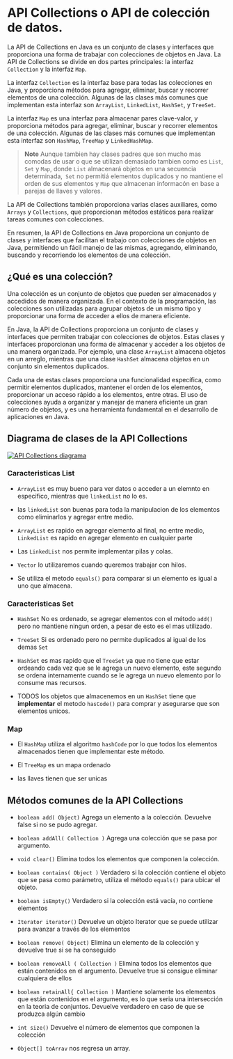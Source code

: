 #  API Collections o API de colección de datos.

La API de Collections en Java es un conjunto de clases y interfaces que proporciona una forma de trabajar con colecciones de objetos en Java. La API de Collections se divide en dos partes principales: la interfaz `Collection` y la interfaz `Map`.

La interfaz `Collection` es la interfaz base para todas las colecciones en Java, y proporciona métodos para agregar, eliminar, buscar y recorrer elementos de una colección. Algunas de las clases más comunes que implementan esta interfaz son `ArrayList`, `LinkedList`, `HashSet`, y `TreeSet`.

La interfaz `Map` es una interfaz para almacenar pares clave-valor, y proporciona métodos para agregar, eliminar, buscar y recorrer elementos de una colección. Algunas de las clases más comunes que implementan esta interfaz son `HashMap`, `TreeMap` y `LinkedHashMap`.


> **Note** Aunque tambien hay clases padres que son mucho mas comodas de usar o que se utilizan demasiado tambien como es `List`, `Set` y `Map`, donde `List` almacenará objetos en una secuencia determinada,` Set` no permitiá elementos duplicados y no mantiene el orden de sus elementos y `Map` que almacenan informacón en base a parejas de llaves y valores.

La API de Collections también proporciona varias clases auxiliares, como `Arrays` y `Collections`, que proporcionan métodos estáticos para realizar tareas comunes con colecciones.

En resumen, la API de Collections en Java proporciona un conjunto de clases y interfaces que facilitan el trabajo con colecciones de objetos en Java, permitiendo un fácil manejo de las mismas, agregando, eliminando, buscando y recorriendo los elementos de una colección.

## ¿Qué es una colección?

Una colección es un conjunto de objetos que pueden ser almacenados y accedidos de manera organizada. En el contexto de la programación, las colecciones son utilizadas para agrupar objetos de un mismo tipo y proporcionar una forma de acceder a ellos de manera eficiente.

En Java, la API de Collections proporciona un conjunto de clases y interfaces que permiten trabajar con colecciones de objetos. Estas clases y interfaces proporcionan una forma de almacenar y acceder a los objetos de una manera organizada. Por ejemplo, una clase `ArrayList` almacena objetos en un arreglo, mientras que una clase `HashSet` almacena objetos en un conjunto sin elementos duplicados.

Cada una de estas clases proporciona una funcionalidad específica, como permitir elementos duplicados, mantener el orden de los elementos, proporcionar un acceso rápido a los elementos, entre otras. El uso de colecciones ayuda a organizar y manejar de manera eficiente un gran número de objetos, y es una herramienta fundamental en el desarrollo de aplicaciones en Java.

## Diagrama de clases de la API Collections

[![API Collections diagrama](a "API Collections diagrama")](link_imagen "API Collections diagrama")

### Caracteristicas List

* `ArrayList` es muy bueno para ver datos o acceder a un elemnto en especifico, mientras que `linkedList` no lo es.

* las `linkedList` son buenas para toda la manipulacion de los elementos como eliminarlos y agregar entre medio.

* `ArrayList` es rapido en agregar elemento al final, no entre medio, `LinkedList` es rapido en agregar elemento en cualquier parte

* Las `LinkedList` nos permite implementar pilas y colas.

* `Vector` lo utilizaremos cuando queremos trabajar con hilos.

* Se utiliza el metodo `equals()` para comparar si un elemento es igual a uno que almacena. 

### Caracteristicas Set

* `HashSet` No es ordenado, se agregar elementos con el método `add()` pero no mantiene ningun orden, a pesar de esto es el mas utilizado.

* `TreeSet` Si es ordenado pero no permite duplicados al igual de los demas `Set`

* `HashSet` es mas rapido que el `TreeSet` ya que no tiene que estar ordeando cada vez que se le agrega un nuevo elemento, este segundo se ordena internamente cuando se le agrega un nuevo elemento por lo consume mas recursos.

* TODOS los objetos que almacenemos en un `HashSet` tiene que **implementar** el metodo `hasCode()` para comprar y asegurarse que son elementos unicos.

### Map

* El `HashMap` utiliza el algoritmo `hashCode` por lo que todos los elementos almacenados tienen que implementar este método.

* El `TreeMap` es un mapa ordenado

* las llaves tienen que ser unicas

## Métodos comunes de la API Collections

* `boolean add( Object)` Agrega un elemento a la colección. Devuelve false si no se pudo agregar.

* `boolean addAll( Collection )` Agrega una colección que se pasa por argumento.

* `void clear()` Elimina todos los elementos que componen la colección.

* `boolean contains( Object )` Verdadero si la colección contiene el objeto que se pasa como parámetro, utiliza el método `equals()` para ubicar el objeto.

* `boolean isEmpty()` Verdadero si la colección está vacía, no contiene elementos

* `Iterator iterator()` Devuelve un objeto Iterator que se puede utilizar para avanzar a través de los elementos

* `boolean remove( Object)` Elimina un elemento de la colección y devuelve true si se ha conseguido

* `boolean removeAll ( Collection )` Elimina todos los elementos que están contenidos en el argumento. Devuelve true si consigue eliminar cualquiera de ellos

* `boolean retainAll{ Collection )` Mantiene solamente los elementos que están contenidos en el argumento, es lo que seria una intersección en la teoria de conjuntos. Devuelve verdadero en caso de que se produzca algún cambio

* `int size()` Devuelve el número de elementos que componen la colección

* `Object[] toArrav` nos regresa un array.